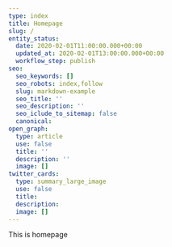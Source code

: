 ```yaml
---
type: index
title: Homepage
slug: /
entity_status:
  date: 2020-02-01T11:00:00.000+00:00
  updated_at: 2020-02-01T13:00:00.000+00:00
  workflow_step: publish
seo:
  seo_keywords: []
  seo_robots: index,follow
  slug: markdown-example
  seo_title: ''
  seo_description: ''
  seo_iclude_to_sitemap: false
  canonical:
open_graph:
  type: article
  use: false
  title: ''
  description: ''
  image: []
twitter_cards:
  type: summary_large_image
  use: false
  title:
  description:
  image: []
---
```


This is homepage
